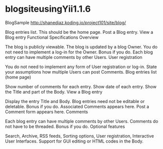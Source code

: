 # blogsiteusingYii1.1.6
BlogSample http://shanediaz.koding.io/project101/site/blog/

Blog entries list. This should be the home page.
Post a Blog entry.
View a Blog entry
Functional Specifications
Overview

The blog is publicly viewable.
The blog is updated by a blog Owner.
You do not need to implement a log-in for the Owner. Bonus if you do.
Each blog entry can have multiple comments by other Users.
User registration

You do not need to implement any form of User registration or log-in.
State your assumptions how multiple Users can post Comments.
Blog entries list (home page)

Show number of comments for each entry.
Show date of each entry.
Show the Title and part of the Body.
View a Blog entry

Display the entry Title and Body.
Blog entries need not be editable or deletable. Bonus if you do.
Associated Comments appears here.
Post a Comment form appears here.
Comments

Each blog entry can have multiple comments by other Users.
Comments do not have to be threaded. Bonus if you do.
Optional features

Search, Archive, RSS feeds, Sorting options, User registration, Interactive User Interfaces.
Support for GUI editing or HTML codes in the Body.
